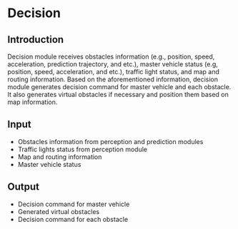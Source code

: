# Decision

## Introduction
  Decision module receives obstacles information (e.g., position, speed, 
  acceleration, prediction trajectory, and etc.), master vehicle status
  (e.g, position, speed, acceleration, and etc.), traffic light status,
  and map and routing information. Based on the aforementioned
  information, decision module generates decision command for master vehicle
  and each obstacle. It also generates virtual obstacles if necessary and 
  position them based on map information. 

## Input
  * Obstacles information from perception and prediction modules
  * Traffic lights status from perception module
  * Map and routing information
  * Master vehicle status

## Output
  * Decision command for master vehicle
  * Generated virtual obstacles
  * Decision command for each obstacle